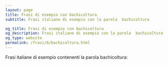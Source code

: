 ```yaml
---
layout: page
title: Frasi di esempio con bachicoltura 
subtitle: Frasi italiane di esempio con la parola  bachicoltura

og_title: Frasi di esempio con bachicoltura 
og_description: Frasi italiane di esempio con la parola  bachicoltura
og_type: website
permalink: /frasi/b/bachicoltura.html
---
```


Frasi italiane di esempio contenenti la parola bachicoltura:


